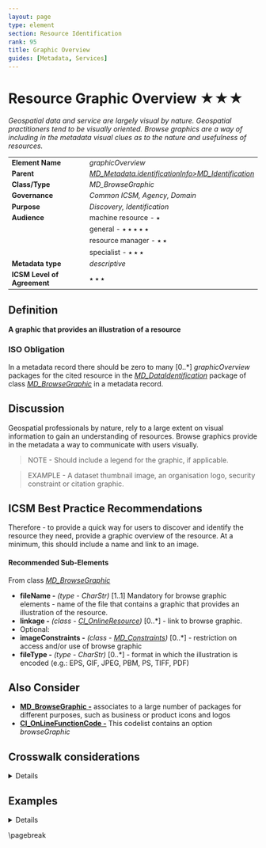 ```yaml
---
layout: page
type: element
section: Resource Identification
rank: 95
title: Graphic Overview
guides: [Metadata, Services]
---
```

# Resource Graphic Overview ★★★
*Geospatial data and service are largely visual by nature. Geospatial practitioners tend to be visually oriented. Browse graphics are a way of including in the metadata visual clues as to the nature and usefulness of resources.*

| | |
| --- | --- |
| **Element Name** | *graphicOverview* |
| **Parent** | *[MD_Metadata.identificationInfo>MD_Identification](./class-MD_Identification)* |
| **Class/Type** | *MD_BrowseGraphic* |
| **Governance** | *Common ICSM, Agency, Domain* |
| **Purpose** | *Discovery, Identification* |
| **Audience** | machine resource - ⭑ |
| | general - ⭑ ⭑ ⭑ ⭑ ⭑ |
| | resource manager - ⭑ ⭑ |
| | specialist - ⭑ ⭑ ⭑ |
| **Metadata type** | *descriptive* |
| **ICSM Level of Agreement** | ⭑ ⭑ ⭑ |

## Definition 

**A graphic that provides an illustration of a resource**

### ISO Obligation

In a metadata record there should be zero to many [0..\*] *graphicOverview* packages for the cited resource in the *[MD_DataIdentification](./class-MD_DataIdentification)* package of class *[MD_BrowseGraphic](http://wiki.esipfed.org/index.php/MD_BrowseGraphic)* in a metadata record.

## Discussion

Geospatial professionals by nature, rely to a large extent on visual information to gain an understanding of resources. Browse graphics provide in the metadata a way to communicate with users visually.

>NOTE - Should include a legend for the graphic, if applicable.

>EXAMPLE - A dataset thumbnail image, an organisation logo, security constraint or citation graphic.

## ICSM Best Practice Recommendations

Therefore - to provide a quick way for users to discover and identify the resource they need, provide a graphic overview of the resource. At a minimum, this should include a name and link to an image.

#### Recommended Sub-Elements 

From class *[MD_BrowseGraphic](http://wiki.esipfed.org/index.php/MD_BrowseGraphic)*

- **fileName -** *(type - CharStr)* [1..1] Mandatory for browse graphic elements - name of the file that contains a graphic that provides an illustration of the resource. 
- **linkage -** *(class - [CI_OnlineResource](./class-CI_OnlineResource))* [0..\*] - link to browse graphic.
- Optional:
 - **imageConstraints -** *(class - [MD_Constraints](./class-MD_Constraints))* [0..\*] - restriction on access and/or use of browse graphic
 - **fileType -** *(type - CharStr)* [0..\*] - format in which the illustration is encoded (e.g.: EPS, GIF, JPEG, PBM, PS, TIFF, PDF)
  
## Also Consider

 - **[MD_BrowseGraphic -](http://wiki.esipfed.org/index.php/MD_BrowseGraphic)** associates to a large number of packages for different purposes, such as business or product icons and logos
 - **[CI_OnLineFunctionCode -](http://wiki.esipfed.org/index.php/ISO_19115-3_Codelists#CI_OnLineFunctionCode)** This codelist contains an option *browseGraphic*
  
## Crosswalk considerations 

<details>

### ISO19139 

**browseGraphic** is a new package in iso19115-1. New elements include:
- **MD_BrowseGraphic.imageConstraint** *(class - [MD_Constraints](./class-MD_Constraints))
 - This new element was added in order to allow the specification of constraints on a browse graphic associated with a resource.
- **MD_BrowseGraphic.linkage** *(class - [CI_OnlineResource](./class-CI_OnlineResource))
 - This new element was added in order to allow a straightforward specification of the link to the browse graphic and the capability to add additionalinformation (name, description, …) about that graphic.

</details>



## Examples

<details>

### XML -

```
<mdb:MD_Metadata>
....
  <mdb:identificationInfo>
   <mri:MD_DataIdentification>
     <mri:citation>
      <cit:CI_Citation>
        ....
        <cit:graphic>
         <mcc:MD_BrowseGraphic>
           <mcc:fileName>
            <gco:CharacterString>
            https://static.wixstatic.com/media
            /414fd2_2f712656fb5547f39a08a53aab98cc29~mv2.png/v1
            /fill/w_92,h_146,al_c,q_80,usm_0.66_1.00_0.01
            /IFaGR9yg.webp</gco:CharacterString>
           </mcc:fileName>
           <mcc:linkage>
            <cit:CI_OnlineResource>
              <cit:linkage>
               <gco:CharacterString>
               https://static.wixstatic.com/media
               /414fd2_2f712656fb5547f39a08a53aab98cc29~mv2.png
               /v1/fill/w_92,h_146,al_c,q_80,usm_0.66_1.00_0.01
               /IFaGR9yg.webp
               </gco:CharacterString>
              </cit:linkage>
              <cit:protocol>
               <gco:CharacterString>
                WWW:LINK-1.0-http--link
               </gco:CharacterString>
              </cit:protocol>
              <cit:name gco:nilReason="missing">
               <gco:CharacterString/>
              </cit:name>
              <cit:description gco:nilReason="missing">
               <gco:CharacterString/>
              </cit:description>
              <cit:function>
               <cit:CI_OnLineFunctionCode codeList=
               "https://schemas.isotc211.org/19115/resources
               /Codelist/cat/codelists.xml#CI_OnLineFunctionCode"
               codeListValue="browseGraphic"/>
              </cit:function>
            </cit:CI_OnlineResource>
           </mcc:linkage>
         </mcc:MD_BrowseGraphic>
         ....
      </cit:CI_Citation>
     </mri:citation>
   </mri:MD_DataIdentification>
  </mdb:identificationInfo>
....
</mdb:MD_Metadata>
```

\pagebreak

### UML diagrams

Recommended elements highlighted in yellow

![browseGraphic](../images/BrowseGraphicUML.png)

</details>

\pagebreak

